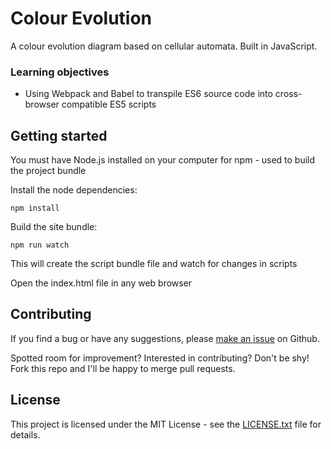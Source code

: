 # Colour Evolution

A colour evolution diagram based on cellular automata. Built in JavaScript.

### Learning objectives
* Using Webpack and Babel to transpile ES6 source code into cross-browser compatible ES5 scripts

## Getting started
You must have Node.js installed on your computer for npm - used to build the project bundle

Install the node dependencies:
```
npm install
```

Build the site bundle:
```
npm run watch
```
This will create the script bundle file and watch for changes in scripts

Open the index.html file in any web browser

## Contributing
If you find a bug or have any suggestions, please [make an issue](https://github.com/TristanJM/colour-evolution/issues) on Github.

Spotted room for improvement? Interested in contributing? Don't be shy! Fork this repo and I'll be happy to merge pull requests.

## License
This project is licensed under the MIT License - see the [LICENSE.txt](LICENSE.txt) file for details.